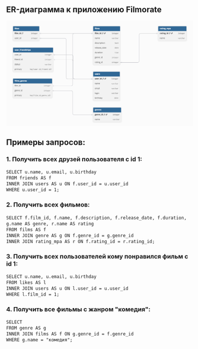
## ER-диаграмма к приложению Filmorate

<p align="center">
  <img src="schema.png" />
</p>

## Примеры запросов:
### 1. Получить всех друзей пользователя с id 1:
    SELECT u.name, u.email, u.birthday
    FROM friends AS f
    INNER JOIN users AS u ON f.user_id = u.user_id
    WHERE u.user_id = 1;
### 2. Получить всех фильмов:
    SELECT f.film_id, f.name, f.description, f.release_date, f.duration, g.name AS genre, r.name AS rating
    FROM films AS f
    INNER JOIN genre AS g ON f.genre_id = g.genre_id
    INNER JOIN rating_mpa AS r ON f.rating_id = r.rating_id;
### 3. Получить всех пользователей кому понравился фильм с id 1:
    SELECT u.name, u.email, u.birthday
    FROM likes AS l
    INNER JOIN users AS u ON l.user_id = u.user_id
    WHERE l.film_id = 1;
### 4. Получить все фильмы с жанром "комедия":
    SELECT 
    FROM genre AS g
    INNER JOIN films AS f ON g.genre_id = f.genre_id
    WHERE g.name = "комедия";